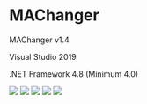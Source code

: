 # MAChanger
  <p>MAChanger v1.4</p>
  <p>Visual Studio 2019</p>
  <p>.NET Framework 4.8 (Minimum 4.0)</p>
  <img src="https://www.photo.herominyum.com/resimler/2020/05/22/OKrq.png" />
  <img src="https://www.photo.herominyum.com/resimler/2020/05/22/OTB9.png" />
  <img src="https://www.photo.herominyum.com/resimler/2020/05/23/OU4C.png" />
  <img src="https://www.photo.herominyum.com/resimler/2020/05/22/Oufc.png" />
  <img src="https://www.photo.herominyum.com/resimler/2020/05/23/OfKD.png" />